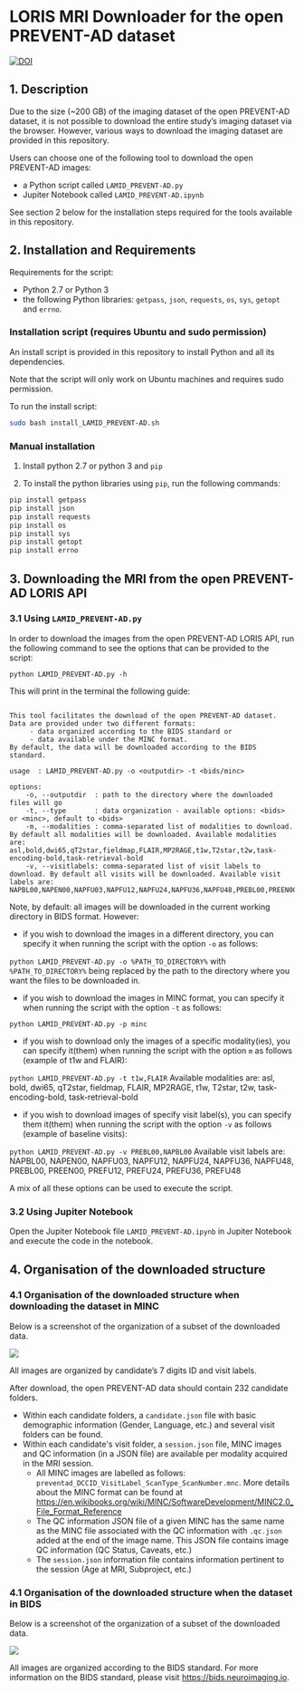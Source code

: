 # LORIS MRI Downloader for the open PREVENT-AD dataset
[![DOI](https://zenodo.org/badge/183080104.svg)](https://zenodo.org/badge/latestdoi/183080104)

## 1. Description

Due to the size (~200 GB) of the imaging dataset of the open PREVENT-AD dataset, 
it is not possible to download the entire study’s imaging dataset via the browser. 
However, various ways to download the imaging dataset are provided in this repository. 
 
Users can choose one of the following tool to download the open PREVENT-AD images:
  - a Python script called `LAMID_PREVENT-AD.py`
  - Jupiter Notebook called `LAMID_PREVENT-AD.ipynb` 

See section 2 below for the installation steps required for the tools available in 
this repository.

## 2. Installation and Requirements

Requirements for the script:
- Python 2.7 or Python 3
- the following Python libraries: `getpass`, `json`, `requests`, `os`, `sys`, `getopt`
and `errno`. 

### Installation script (requires Ubuntu and sudo permission)

An install script is provided in this repository to install Python and all its dependencies.

Note that the script will only work on Ubuntu machines and requires sudo permission.

To run the install script:
```bash
sudo bash install_LAMID_PREVENT-AD.sh
```

### Manual installation

1. Install python 2.7 or python 3 and `pip`

2. To install the python libraries using `pip`, run the following commands:

```bash
pip install getpass
pip install json
pip install requests
pip install os
pip install sys
pip install getopt
pip install errno
```


## 3. Downloading the MRI from the open PREVENT-AD LORIS API

### 3.1 Using `LAMID_PREVENT-AD.py`

In order to download the images from the open PREVENT-AD LORIS API, run the following
command to see the options that can be provided to the script:

`python LAMID_PREVENT-AD.py -h`

This will print in the terminal the following guide:

```

This tool facilitates the download of the open PREVENT-AD dataset. Data are provided under two different formats:
	 - data organized according to the BIDS standard or 
	 - data available under the MINC format.
By default, the data will be downloaded according to the BIDS standard.

usage  : LAMID_PREVENT-AD.py -o <outputdir> -t <bids/minc> 

options: 
	-o, --outputdir  : path to the directory where the downloaded files will go 
	-t, --type       : data organization - available options: <bids> or <minc>, default to <bids>
	-m, --modalities : comma-separated list of modalities to download. By default all modalities will be downloaded. Available modalities are: asl,bold,dwi65,qT2star,fieldmap,FLAIR,MP2RAGE,t1w,T2star,t2w,task-encoding-bold,task-retrieval-bold
	-v, --visitlabels: comma-separated list of visit labels to download. By default all visits will be downloaded. Available visit labels are: NAPBL00,NAPEN00,NAPFU03,NAPFU12,NAPFU24,NAPFU36,NAPFU48,PREBL00,PREEN00,PREFU12,PREFU24,PREFU36,PREFU48

```

Note, by default: all images will be downloaded in the current working directory in BIDS format. 
However:
  - if you wish to download the images in a different directory, you can specify it when 
  running the script with the option `-o` as follows: 
  
  `python LAMID_PREVENT-AD.py -o %PATH_TO_DIRECTORY%` with `%PATH_TO_DIRECTORY%` being replaced 
  by the path to the directory where you want the files to be downloaded in.
  
  - if you wish to download the images in MINC format, you can specify it when running the script
  with the option `-t` as follows: 
  
  `python LAMID_PREVENT-AD.py -p minc`
  
  - if you wish to download only the images of a specific modality(ies), you can specify it(them) when running
  the script with the option `m` as follows (example of t1w and FLAIR): 
  
  `python LAMID_PREVENT-AD.py -t t1w,FLAIR`
  Available modalities are: asl, bold, dwi65, qT2star, fieldmap, FLAIR, MP2RAGE, t1w, T2star, t2w, 
  task-encoding-bold, task-retrieval-bold
  
  - if you wish to download images of specify visit label(s), you can specify them it(them) when running
  the script with the option `-v` as follows (example of baseline visits): 
  
  `python LAMID_PREVENT-AD.py -v PREBL00,NAPBL00`
  Available visit labels are: NAPBL00, NAPEN00, NAPFU03, NAPFU12, NAPFU24, NAPFU36, NAPFU48, 
  PREBL00, PREEN00, PREFU12, PREFU24, PREFU36, PREFU48

A mix of all these options can be used to execute the script.


### 3.2 Using Jupiter Notebook

Open the Jupiter Notebook file `LAMID_PREVENT-AD.ipynb` in Jupiter
Notebook and execute the code in the notebook.



## 4. Organisation of the downloaded structure

### 4.1 Organisation of the downloaded structure when downloading the dataset in MINC

Below is a screenshot of the organization of a subset of the downloaded data.

![](images/data_organization_minc.png)

All images are organized by candidate’s 7 digits ID and visit labels. 

After download, the open PREVENT-AD data should contain 232 candidate folders. 
* Within each candidate folders, a `candidate.json` file with basic demographic 
information (Gender, Language, etc.) and several visit folders can be found.
* Within each candidate's visit folder, a `session.json` file, MINC images and 
QC information (in a JSON file) are available per modality acquired in the MRI session. 
  * All MINC images are labelled as follows: `preventad_DCCID_VisitLabel_ScanType_ScanNumber.mnc`.
    More details about the MINC format can be found at 
    https://en.wikibooks.org/wiki/MINC/SoftwareDevelopment/MINC2.0_File_Format_Reference 
  * The QC information JSON file of a given MINC has the same name as the MINC file 
    associated with the QC information with `.qc.json` added at the end of the image name. 
    This JSON file contains image QC information (QC Status, Caveats, etc.)
  * The `session.json` information file contains information pertinent to the session 
    (Age at MRI, Subproject, etc.)

### 4.1 Organisation of the downloaded structure when the dataset in BIDS

Below is a screenshot of the organization of a subset of the downloaded data.

![](images/data_organization_bids.png)

All images are organized according to the BIDS standard. For more information
on the BIDS standard, please visit https://bids.neuroimaging.io.